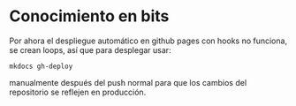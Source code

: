 # Conocimiento en bits

Por ahora el despliegue automático en github pages con hooks no funciona, se crean loops, así que para desplegar usar:

```shell
mkdocs gh-deploy
```

manualmente después del push normal para que los cambios del repositorio se reflejen en producción.